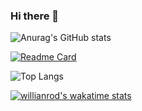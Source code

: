 ### Hi there 👋

![Anurag's GitHub stats](https://github-readme-stats.vercel.app/api?username=Smtrbci&show_icons=true&theme=tokyonight)

[![Readme Card](https://github-readme-stats.vercel.app/api/pin/?username=Smtrbci&repo=Python-Project&theme=tokyonight)](https://github.com/Smtrbci/Python-Project)

![Top Langs](https://github-readme-stats.vercel.app/api/top-langs/?username=Smtrbci&layout=compact&theme=tokyonight)

[![willianrod's wakatime stats](https://github-readme-stats.vercel.app/api/wakatime?username=Smtrbci)](https://github.com/anuraghazra/github-readme-stats)



